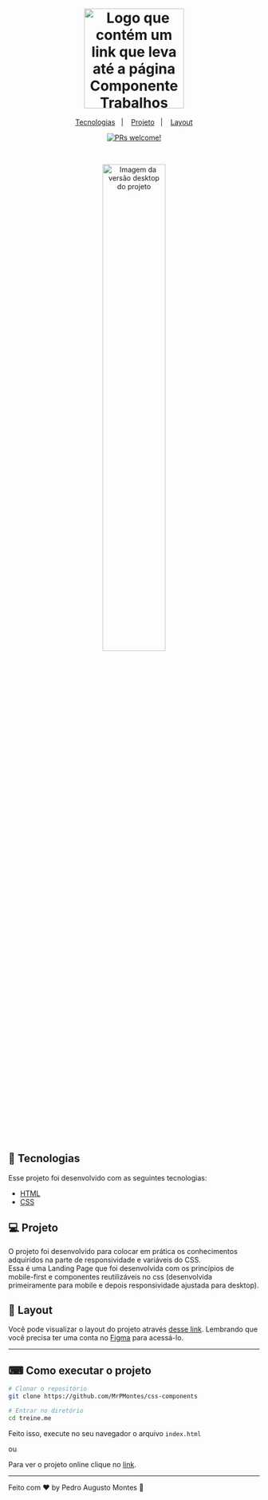 <h1 align="center">
    <a href="https://mrpmontes.github.io/css-components/">
        <img alt="Logo que contém um link que leva até a página Componente Trabalhos" title="Logo que contém um link que leva até a página Componente Trabalhos" 
        src="mobile-first.jpg" width="200px" />
    </a>
</h1>

<p align="center">
  <a href="#-tecnologias">Tecnologias</a>&nbsp;&nbsp;&nbsp;|&nbsp;&nbsp;&nbsp;
  <a href="#-projeto">Projeto</a>&nbsp;&nbsp;&nbsp;|&nbsp;&nbsp;&nbsp;
  <a href="#-layout">Layout</a>
</p>

<p align="center">
   <a href="https://github.com/MrPMontes/css-components/pulls">
     <img src="https://img.shields.io/static/v1?label=PRs&message=welcome&color=8257E5&labelColor=000000" alt="PRs welcome!" title="Link que leva até a página de pull requests"/>
   </a>
</p>

<br>

<p align="center">
  <img alt="Imagem da versão desktop do projeto" title="Imagem da versão desktop do projeto" src="desktop.jpg" width="50%" height="50%" />
</p>

## 🚀 Tecnologias

Esse projeto foi desenvolvido com as seguintes tecnologias:

- [HTML](https://developer.mozilla.org/pt-BR/docs/Web/HTML)
- [CSS](https://developer.mozilla.org/pt-BR/docs/Web/CSS)

## 💻 Projeto

O projeto foi desenvolvido para colocar em prática os conhecimentos adquiridos na parte de responsividade e variáveis do CSS.
<br>
Essa é uma Landing Page que foi desenvolvida com os princípios de mobile-first e componentes reutilizáveis no css (desenvolvida primeiramente para mobile e depois responsividade ajustada para desktop).

## 🔖 Layout

Você pode visualizar o layout do projeto através [desse link](https://www.figma.com/file/LtjQvijgEONDcbjBf8J9xP/Projeto-05-Explorer). Lembrando que você precisa ter uma conta no [Figma](http://figma.com/) para acessá-lo.

---

## ⌨ Como executar o projeto

```bash
# Clonar o repositório
git clone https://github.com/MrPMontes/css-components

# Entrar no diretório
cd treine.me
```

Feito isso, execute no seu navegador o arquivo `index.html`

ou

Para ver o projeto online clique no <a href="https://mrpmontes.github.io/css-components/">link</a>.

---


Feito com ♥ by Pedro Augusto Montes :wave:
